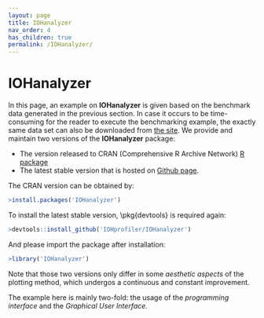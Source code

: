 ```yaml
---
layout: page
title: IOHanalyzer
nav_order: 4
has_children: true
permalink: /IOHanalyzer/
---
```


# IOHanalyzer

In this page, an example on **IOHanalyzer** is given based on the benchmark data generated in the previous section. In case it occurs to be  time-consuming for the reader to execute the benchmarking example, the exactly same data set can also be downloaded from [the site](https://github.com/IOHprofiler/IOHdata). We provide and maintain two versions of the **IOHanalyzer** package:

* The version released to CRAN (Comprehensive R Archive Network) [R package](https://cran.r-project.org/web/packages/IOHanalyzer)
* The latest stable version that is hosted on [Github page](https://github.com/IOHprofiler/IOHanalyzer).

The CRAN version can be obtained by:

```R
>install.packages('IOHanalyzer')
```

To install the latest stable version, \pkg{devtools} is required again:

```R
>devtools::install_github('IOHprofiler/IOHanalyzer')
```

And please import the package after installation:

```R
>library('IOHanalyzer')
```

Note that those two versions only differ in some *aesthetic aspects* of the plotting method, which undergos a continuous and constant improvement.

The example here is mainly two-fold: the usage of the *programming interface* and the *Graphical User Interface*.